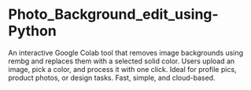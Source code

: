 # Photo_Background_edit_using-Python
An interactive Google Colab tool that removes image backgrounds using rembg and replaces them with a selected solid color. Users upload an image, pick a color, and process it with one click. Ideal for profile pics, product photos, or design tasks. Fast, simple, and cloud-based.
